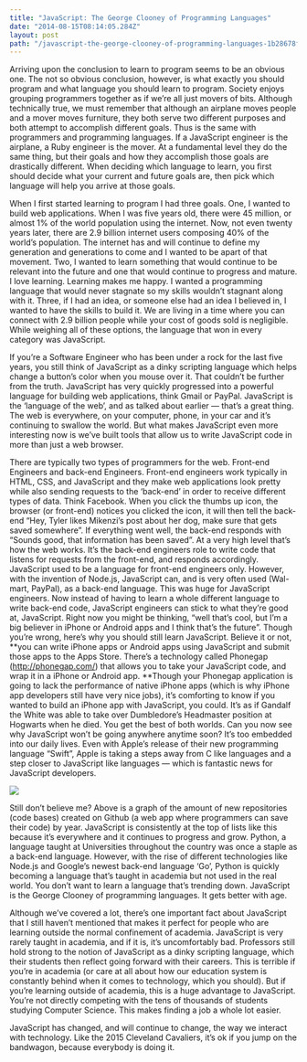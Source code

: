 ```yaml
---
title: "JavaScript: The George Clooney of Programming Languages"
date: "2014-08-15T08:14:05.284Z"
layout: post
path: "/javascript-the-george-clooney-of-programming-languages-1b28678f41d3/"
---
```


Arriving upon the conclusion to learn to program seems to be an obvious one. The
not so obvious conclusion, however, is what exactly you should program and what
language you should learn to program. Society enjoys grouping programmers
together as if we’re all just movers of bits. Although technically true, we must
remember that although an airplane moves people and a mover moves furniture,
they both serve two different purposes and both attempt to accomplish different
goals. Thus is the same with programmers and programming languages. If a
JavaScript engineer is the airplane, a Ruby engineer is the mover. At a
fundamental level they do the same thing, but their goals and how they
accomplish those goals are drastically different. When deciding which language
to learn, you first should decide what your current and future goals are, then
pick which language will help you arrive at those goals.

When I first started learning to program I had three goals. One, I wanted to
build web applications. When I was five years old, there were 45 million, or
almost 1% of the world population using the internet. Now, not even twenty years
later, there are 2.9 billion internet users composing 40% of the world’s
population. The internet has and will continue to define my generation and
generations to come and I wanted to be apart of that movement. Two, I wanted to
learn something that would continue to be relevant into the future and one that
would continue to progress and mature. I love learning. Learning makes me happy.
I wanted a programming language that would never stagnate so my skills wouldn’t
stagnant along with it. Three, if I had an idea, or someone else had an idea I
believed in, I wanted to have the skills to build it. We are living in a time
where you can connect with 2.9 billion people while your cost of goods sold is
negligible. While weighing all of these options, the language that won in every
category was JavaScript.

If you’re a Software Engineer who has been under a rock for the last five years,
you still think of JavaScript as a dinky scripting language which helps change a
button’s color when you mouse over it. That couldn’t be further from the truth.
JavaScript has very quickly progressed into a powerful language for building web
applications, think Gmail or PayPal. JavaScript is the ‘language of the web’,
and as talked about earlier — that’s a great thing. The web is everywhere, on
your computer, phone, in your car and it’s continuing to swallow the world. But
what makes JavaScript even more interesting now is we’ve built tools that allow
us to write JavaScript code in more than just a web browser.

There are typically two types of programmers for the web. Front-end Engineers
and back-end Engineers. Front-end engineers work typically in HTML, CSS, and
JavaScript and they make web applications look pretty while also sending
requests to the ‘back-end’ in order to receive different types of data. Think
Facebook. When you click the thumbs up icon, the browser (or front-end) notices
you clicked the icon, it will then tell the back-end “Hey, Tyler likes Mikenzi’s
post about her dog, make sure that gets saved somewhere”. If everything went
well, the back-end responds with “Sounds good, that information has been saved”.
At a very high level that’s how the web works. It’s the back-end engineers role
to write code that listens for requests from the front-end, and responds
accordingly. JavaScript used to be a language for front-end engineers only.
However, with the invention of Node.js, JavaScript can, and is very often used
(Wal-mart, PayPal), as a back-end language. This was huge for JavaScript
engineers. Now instead of having to learn a whole different language to write
back-end code, JavaScript engineers can stick to what they’re good at,
JavaScript. Right now you might be thinking, “well that’s cool, but I’m a big
believer in iPhone or Android apps and I think that’s the future”. Though you’re
wrong, here’s why you should still learn JavaScript. Believe it or not, **you
can write iPhone apps or Android apps using JavaScript and submit those apps to
the Apps Store. There’s a technology called Phonegap (http://phonegap.com/) that
allows you to take your JavaScript code, and wrap it in a iPhone or Android app.
**Though your Phonegap application is going to lack the performance of native
iPhone apps (which is why iPhone app developers still have very nice jobs), it’s
comforting to know if you wanted to build an iPhone app with JavaScript, you
could. It’s as if Gandalf the White was able to take over Dumbledore’s
Headmaster position at Hogwarts when he died. You get the best of both worlds.
Can you now see why JavaScript won’t be going anywhere anytime soon? It’s too
embedded into our daily lives. Even with Apple’s release of their new
programming language “Swift”, Apple is taking a steps away from C like languages
and a step closer to JavaScript like languages — which is fantastic news for
JavaScript developers.

![](https://cdn-images-1.medium.com/max/800/0*34M01dsNfyFG8z4k.png)

Still don’t believe me? Above is a graph of the amount of new repositories (code
bases) created on Github (a web app where programmers can save their code) by
year. JavaScript is consistently at the top of lists like this because it’s
everywhere and it continues to progress and grow. Python, a language taught at
Universities throughout the country was once a staple as a back-end language.
However, with the rise of different technologies like Node.js and Google’s
newest back-end language ‘Go’, Python is quickly becoming a language that’s
taught in academia but not used in the real world. You don’t want to learn a
language that’s trending down. JavaScript is the George Clooney of programming
languages. It gets better with age.

Although we’ve covered a lot, there’s one important fact about JavaScript that I
still haven’t mentioned that makes it perfect for people who are learning
outside the normal confinement of academia. JavaScript is very rarely taught in
academia, and if it is, it’s uncomfortably bad. Professors still hold strong to
the notion of JavaScript as a dinky scripting language, which their students
then reflect going forward with their careers. This is terrible if you’re in
academia (or care at all about how our education system is constantly behind
when it comes to technology, which you should). But if you’re learning outside
of academia, this is a huge advantage to JavaScript. You’re not directly
competing with the tens of thousands of students studying Computer Science. This
makes finding a job a whole lot easier.

JavaScript has changed, and will continue to change, the way we interact with
technology. Like the 2015 Cleveland Cavaliers, it’s ok if you jump on the
bandwagon, because everybody is doing it.